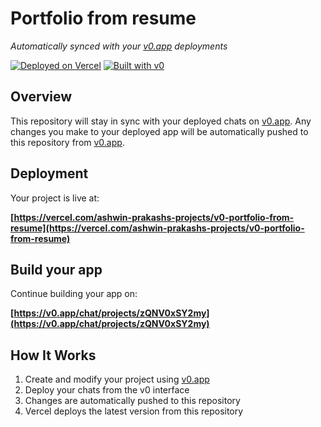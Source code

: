 # Portfolio from resume

*Automatically synced with your [v0.app](https://v0.app) deployments*

[![Deployed on Vercel](https://img.shields.io/badge/Deployed%20on-Vercel-black?style=for-the-badge&logo=vercel)](https://vercel.com/ashwin-prakashs-projects/v0-portfolio-from-resume)
[![Built with v0](https://img.shields.io/badge/Built%20with-v0.app-black?style=for-the-badge)](https://v0.app/chat/projects/zQNV0xSY2my)

## Overview

This repository will stay in sync with your deployed chats on [v0.app](https://v0.app).
Any changes you make to your deployed app will be automatically pushed to this repository from [v0.app](https://v0.app).

## Deployment

Your project is live at:

**[https://vercel.com/ashwin-prakashs-projects/v0-portfolio-from-resume](https://vercel.com/ashwin-prakashs-projects/v0-portfolio-from-resume)**

## Build your app

Continue building your app on:

**[https://v0.app/chat/projects/zQNV0xSY2my](https://v0.app/chat/projects/zQNV0xSY2my)**

## How It Works

1. Create and modify your project using [v0.app](https://v0.app)
2. Deploy your chats from the v0 interface
3. Changes are automatically pushed to this repository
4. Vercel deploys the latest version from this repository
